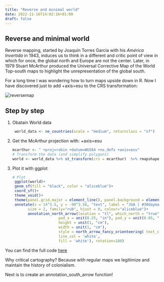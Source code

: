 ```yaml
---
title: "Reverse and minimal world"
date: 2022-11-16T14:02:16+01:00
draft: false
---
```

## Reverse and minimal world

Reverse mapping, started by Joaquín Torres García with his _América Invertida_ in 1943, induces us to think in a different and critic point of view 
in which for once, the global north and Europe are not the center. Later, in 1979 Stuart McArthur produced the Universal Corrective Map of the World
Top-south maps to highlight the unrepresentation of the global south.

For a long time I was wondering how to turn maps upside down in R. 
Now I have discovered just to add +axis=esu to the CRS transformation: 

![reversemap](/img/challenge_final2.png)

## Step by step 

1. Obatain World data
    ```r
     world_data <- ne_countries(scale = "medium", returnclass = "sf")
     ```
2. Get the McArthur projection with: +axis=esu
     ```r 
     mcarthur <- " +proj=robin +datum=WGS84 +no_defs +axis=esu"
     # Transform the data (and simplify polygons)
     world <- world_data %>% st_transform(crs = mcarthur)  %>% rmapshaper::ms_simplify(keep = 0.001)  
    ```
3. Plot it with ggplot  
    ```r 
    # Plot
     ggplot(world)+
     geom_sf(fill = "black", color = "aliceblue")+
     coord_sf()+
     theme_void()+
     theme(panel.grid.major = element_line(), panel.background = element_rect(fill = "black"))+
     annotate(x = 14^3.5, y = -90^3.56, "text", label = "JGA | #30daymapchallenge", 
           size = 2, family="rub", hjust = 0, colour="aliceblue")+
           annotation_north_arrow(location = "tl", which_north = "true", 
                         pad_x = unit(0.25, "in"), pad_y = unit(0.85, "in"),
                         height = unit(1, "cm"),
                         width = unit(1, "cm"),
                         style = north_arrow_fancy_orienteering( text_col = 'white',
                         line_col = 'white', 
                         fill = 'white'), rotation=180) 
    ```

You can find the full code [here]([https://github.com/juliagdealedo/elevation-profile](https://github.com/juliagdealedo/30daychallenges))


Why critical cartography?
Because with regular maps we legitimize and maintain the history of colonialism.

Next is to create an annotation_south_arrow function!
